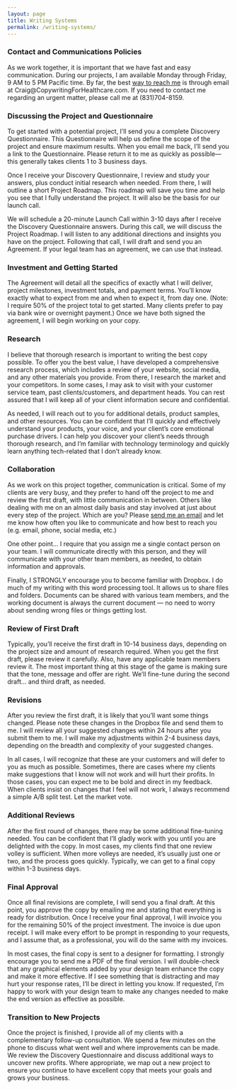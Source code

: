 ```yaml
---
layout: page
title: Writing Systems
permalink: /writing-systems/
---
```


<main>
<h3> Contact and Communications Policies </h3>
<p>As we work together, it is important that we have fast and easy communication. During our projects, I am available Monday through Friday, 9 AM to 5 PM Pacific time. By far, the best <a href="/contact">way to reach me</a> is through email at Craig@CopywritingForHealthcare.com. If you need to contact me regarding an urgent matter, please call me at (831)704-8159.</p>

<h3> Discussing the Project and Questionnaire </h3>
<p> To get started with a potential project, I’ll send you a complete Discovery Questionnaire. This Questionnaire will help us define the scope of the project and ensure maximum results. When you email me back, I’ll send you a link to the Questionnaire. Please return it to me as quickly as possible— this generally takes clients 1 to 3 business days. </p>
<p> Once I receive your Discovery Questionnaire, I review and study your answers, plus conduct initial research when needed. From there, I will outline a short Project Roadmap. This roadmap will save you time and help you see that I fully understand the project. It will also be the basis for our launch call.</p>
<p> We will schedule a 20-minute Launch Call within 3-10 days after I receive the Discovery Questionnaire answers. During this call, we will discuss the Project Roadmap. I will listen to any additional directions and insights you have on the project. Following that call, I will draft and send you an Agreement. If your legal team has an agreement, we can use that instead.  </p>

<h3> Investment and Getting Started </h3>
<p> The Agreement will detail all the specifics of exactly what I will deliver, project milestones, investment totals, and payment terms. You’ll know exactly what to expect from me and when to expect it, from day one. (Note: I require 50% of the project total to get started. Many clients prefer to pay via bank wire or overnight payment.) Once we have both signed the agreement, I will begin working on your copy.</p>

<h3> Research </h3>
<p> I believe that thorough research is important to writing the best copy possible. To offer you the best value, I have developed a comprehensive research process, which includes a review of your website, social media, and any other materials you provide. From there, I research the market and your competitors. In some cases, I may ask to visit with your customer service team, past clients/customers, and department heads. You can rest assured that I will keep all of your client information secure and confidential. </p>
<p> As needed, I will reach out to you for additional details, product samples, and other resources. You can be confident that I’ll quickly and effectively understand your products, your voice, and your client’s core emotional purchase drivers. I can help you discover your client’s needs through thorough research, and I’m familiar with technology terminology and quickly learn anything tech-related that I don’t already know.</p>

<h3> Collaboration </h3>
<p> As we work on this project together, communication is critical. Some of my clients are very busy, and they prefer to hand off the project to me and review the first draft, with little communication in between. Others like dealing with me on an almost daily basis and stay involved at just about every step of the project. Which are you? Please <a href="/contact">send me an email</a> and let me know how often you like to communicate and how best to reach you (e.g. email, phone, social media, etc.) </p>
<p> One other point… I require that you assign me a single contact person on your team. I will communicate directly with this person, and they will communicate with your other team members, as needed, to obtain information and approvals. </p>
<p> Finally, I STRONGLY encourage you to become familiar with Dropbox. I do much of my writing with this word processing tool. It allows us to share files and folders. Documents can be shared with various team members, and the working document is always the current document — no need to worry about sending wrong files or things getting lost.</p>

<h3> Review of First Draft </h3>
<p> Typically, you’ll receive the first draft in 10-14 business days, depending on the project size and amount of research required. When you get the first draft, please review it carefully. Also, have any applicable team members review it. The most important thing at this stage of the game is making sure that the tone, message and offer are right. We’ll fine-tune during the second draft… and third draft, as needed.</p>

<h3> Revisions </h3>
<p> After you review the first draft, it is likely that you’ll want some things changed. Please note these changes in the Dropbox file and send them to me. I will review all your suggested changes within 24 hours after you submit them to me. I will make my adjustments within 2-4 business days, depending on the breadth and complexity of your suggested changes. </p>
<p> In all cases, I will recognize that these are your customers and will defer to you as much as possible. Sometimes, there are cases where my clients make suggestions that I know will not work and will hurt their profits. In those cases, you can expect me to be bold and direct in my feedback. When clients insist on changes that I feel will not work, I always recommend a simple A/B split test. Let the market vote.</p>

<h3> Additional Reviews </h3>
<p> After the first round of changes, there may be some additional fine-tuning needed. You can be confident that I’ll gladly work with you until you are delighted with the copy. In most cases, my clients find that one review volley is sufficient. When more volleys are needed, it’s  usually just one or two, and the process goes quickly. Typically, we can get to a final copy within 1-3 business days.</p>

<h3> Final Approval </h3>
<p> Once all final revisions are complete, I will send you a final draft. At this point, you approve the copy by emailing me and stating that everything is ready for distribution. Once I receive your final approval, I will invoice you for the remaining 50% of the project investment. The invoice is due upon receipt. I will make every effort to be prompt in responding to your requests, and I assume that, as a professional, you will do the same with my invoices. </p>
<p> In most cases, the final copy is sent to a designer for formatting. I strongly encourage you to send me a PDF of the final version. I will double-check that any graphical elements added by your design team enhance the copy and make it more effective. If I see something that is distracting and may hurt your response rates, I’ll be direct in letting you know. If requested, I’m happy to work with your design team to make any changes needed to make the end version as effective as possible. </p>

<h3> Transition to New Projects </h3>
<p> Once the project is finished, I provide all of my clients with a complementary follow-up consultation. We spend a few minutes on the phone to discuss what went well and where improvements can be made. We review the Discovery Questionnaire and discuss additional ways to uncover new profits. Where appropriate, we map out a new project to ensure you continue to have excellent copy that meets your goals and grows your business. </p>
</main>